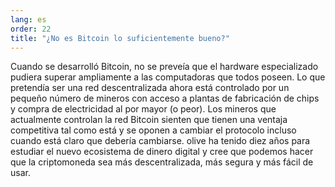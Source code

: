 ```yaml
---
lang: es
order: 22
title: "¿No es Bitcoin lo suficientemente bueno?"
---
```


Cuando se desarrolló Bitcoin, no se preveía que el hardware especializado pudiera superar ampliamente a las computadoras que todos poseen. Lo que pretendía ser una red descentralizada ahora está controlado por un pequeño número de mineros con acceso a plantas de fabricación de chips y compra de electricidad al por mayor (o peor). Los mineros que actualmente controlan la red Bitcoin sienten que tienen una ventaja competitiva tal como está y se oponen a cambiar el protocolo incluso cuando está claro que debería cambiarse. olive ha tenido diez años para estudiar el nuevo ecosistema de dinero digital y cree que podemos hacer que la criptomoneda sea más descentralizada, más segura y más fácil de usar.
